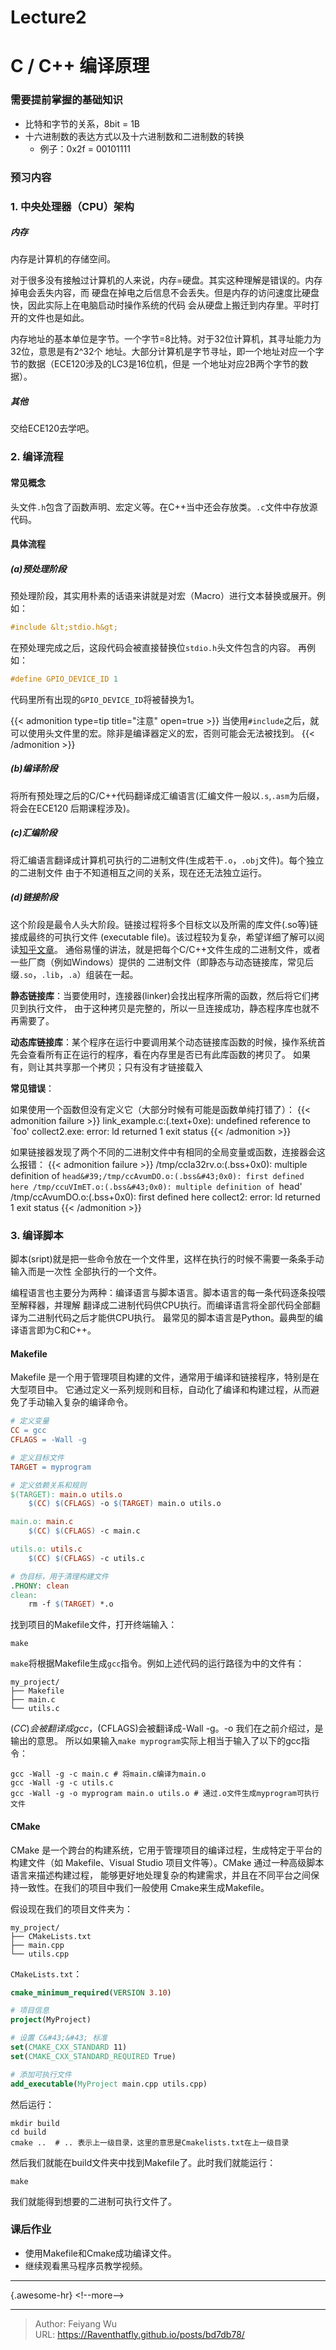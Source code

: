# Lecture2

# C / C&#43;&#43; 编译原理

### 需要提前掌握的基础知识
* 比特和字节的关系，8bit = 1B
* 十六进制数的表达方式以及十六进制数和二进制数的转换
    * 例子：0x2f = 00101111

### 预习内容

### 1. 中央处理器（CPU）架构
##### 内存

内存是计算机的存储空间。

对于很多没有接触过计算机的人来说，内存=硬盘。其实这种理解是错误的。内存掉电会丢失内容，而
硬盘在掉电之后信息不会丢失。但是内存的访问速度比硬盘快，因此实际上在电脑启动时操作系统的代码
会从硬盘上搬迁到内存里。平时打开的文件也是如此。

内存地址的基本单位是字节。一个字节=8比特。对于32位计算机，其寻址能力为32位，意思是有2^32个
地址。大部分计算机是字节寻址，即一个地址对应一个字节的数据（ECE120涉及的LC3是16位机，但是
一个地址对应2B两个字节的数据）。

##### 其他
交给ECE120去学吧。

### 2. 编译流程
#### 常见概念
头文件`.h`包含了函数声明、宏定义等。在C&#43;&#43;当中还会存放类。`.c`文件中存放源代码。

#### 具体流程
##### (a)预处理阶段
预处理阶段，其实用朴素的话语来讲就是对宏（Macro）进行文本替换或展开。例如：
```C
#include &lt;stdio.h&gt;
```
在预处理完成之后，这段代码会被直接替换位`stdio.h`头文件包含的内容。
再例如：
```C
#define GPIO_DEVICE_ID 1
```
代码里所有出现的`GPIO_DEVICE_ID`将被替换为1。

{{&lt; admonition type=tip title=&#34;注意&#34; open=true &gt;}}
当使用`#include`之后，就可以使用头文件里的宏。除非是编译器定义的宏，否则可能会无法被找到。
{{&lt; /admonition &gt;}}

##### (b)编译阶段
将所有预处理之后的C/C&#43;&#43;代码翻译成汇编语言(汇编文件一般以`.s`,`.asm`为后缀，将会在ECE120
后期课程涉及)。

##### (c)汇编阶段

将汇编语言翻译成计算机可执行的二进制文件(生成若干`.o`，`.obj`文件)。每个独立的二进制文件
由于不知道相互之间的关系，现在还无法独立运行。

##### (d)链接阶段
这个阶段是最令人头大阶段。链接过程将多个目标文以及所需的库文件(.so等)链接成最终的可执行文件
(executable file)。该过程较为复杂，希望详细了解可以阅读[知乎文章](https://zhuanlan.zhihu.com/p/88255667)。
通俗易懂的讲法，就是把每个C/C&#43;&#43;文件生成的二进制文件，或者一些厂商（例如Windows）提供的
二进制文件（即静态与动态链接库，常见后缀`.so`，`.lib`，`.a`）组装在一起。

**静态链接库**：当要使用时，连接器(linker)会找出程序所需的函数，然后将它们拷贝到执行文件，
由于这种拷贝是完整的，所以一旦连接成功，静态程序库也就不再需要了。

**动态库链接库**：某个程序在运行中要调用某个动态链接库函数的时候，操作系统首先会查看所有正在运行的程序，看在内存里是否已有此库函数的拷贝了。
如果有，则让其共享那一个拷贝；只有没有才链接载入

**常见错误**：

如果使用一个函数但没有定义它（大部分时候有可能是函数单纯打错了）：
{{&lt; admonition failure &gt;}}
link_example.c:(.text&#43;0xe): undefined reference to `foo&#39;
collect2.exe: error: ld returned 1 exit status
{{&lt; /admonition &gt;}}

如果链接器发现了两个不同的二进制文件中有相同的全局变量或函数，连接器会这么报错：
{{&lt; admonition failure &gt;}}
/tmp/ccIa32rv.o:(.bss&#43;0x0): multiple definition of `head&#39;/tmp/ccAvumDO.o:(.bss&#43;0x0): first defined here
/tmp/ccuVImET.o:(.bss&#43;0x0): multiple definition of `head&#39;
/tmp/ccAvumDO.o:(.bss&#43;0x0): first defined here
collect2: error: ld returned 1 exit status
{{&lt; /admonition &gt;}}


### 3. 编译脚本

脚本(sript)就是把一些命令放在一个文件里，这样在执行的时候不需要一条条手动输入而是一次性
全部执行的一个文件。

编程语言也主要分为两种：编译语言与脚本语言。脚本语言的每一条代码逐条投喂至解释器，并理解
翻译成二进制代码供CPU执行。而编译语言将全部代码全部翻译为二进制代码之后才能供CPU执行。
最常见的脚本语言是Python。最典型的编译语言即为C和C&#43;&#43;。

#### Makefile
Makefile 是一个用于管理项目构建的文件，通常用于编译和链接程序，特别是在大型项目中。
它通过定义一系列规则和目标，自动化了编译和构建过程，从而避免了手动输入复杂的编译命令。
```Makefile
# 定义变量
CC = gcc
CFLAGS = -Wall -g

# 定义目标文件
TARGET = myprogram

# 定义依赖关系和规则
$(TARGET): main.o utils.o
    $(CC) $(CFLAGS) -o $(TARGET) main.o utils.o

main.o: main.c
    $(CC) $(CFLAGS) -c main.c

utils.o: utils.c
    $(CC) $(CFLAGS) -c utils.c

# 伪目标，用于清理构建文件
.PHONY: clean
clean:
    rm -f $(TARGET) *.o
```
找到项目的Makefile文件，打开终端输入：
```shell
make
```
`make`将根据Makefile生成`gcc`指令。例如上述代码的运行路径为中的文件有：
```shell
my_project/
├── Makefile
├── main.c
└── utils.c
```
$(CC)会被翻译成gcc，$(CFLAGS)会被翻译成-Wall -g。-o 我们在之前介绍过，是输出的意思。
所以如果输入`make myprogram`实际上相当于输入了以下的gcc指令：
```shell
gcc -Wall -g -c main.c # 将main.c编译为main.o
gcc -Wall -g -c utils.c
gcc -Wall -g -o myprogram main.o utils.o # 通过.o文件生成myprogram可执行文件
```
#### CMake

CMake 是一个跨台的构建系统，它用于管理项目的编译过程，生成特定于平台的构建文件（如 
Makefile、Visual Studio 项目文件等）。CMake 通过一种高级脚本语言来描述构建过程，
能够更好地处理复杂的构建需求，并且在不同平台之间保持一致性。在我们的项目中我们一般使用
Cmake来生成Makefile。

假设现在我们的项目文件夹为：
```shell
my_project/
├── CMakeLists.txt
├── main.cpp
└── utils.cpp
```
`CMakeLists.txt`：
```cmake
cmake_minimum_required(VERSION 3.10)

# 项目信息
project(MyProject)

# 设置 C&#43;&#43; 标准
set(CMAKE_CXX_STANDARD 11)
set(CMAKE_CXX_STANDARD_REQUIRED True)

# 添加可执行文件
add_executable(MyProject main.cpp utils.cpp)
```
 然后运行：
```shell
mkdir build
cd build
cmake ..  # .. 表示上一级目录，这里的意思是Cmakelists.txt在上一级目录
```
然后我们就能在build文件夹中找到Makefile了。此时我们就能运行：
```shell
make
```
我们就能得到想要的二进制可执行文件了。

### 课后作业
* 使用Makefile和Cmake成功编译文件。
* 继续观看黑马程序员教学视频。

---
{.awesome-hr}
&lt;!--more--&gt;


---

> Author: Feiyang Wu  
> URL: https://Raventhatfly.github.io/posts/bd7db78/  

